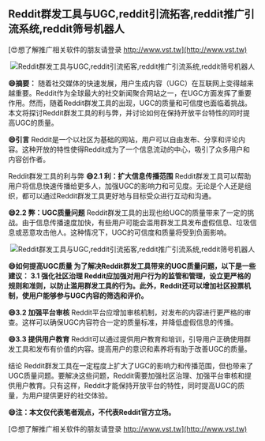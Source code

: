 ## **Reddit群发工具与UGC,reddit引流拓客,reddit推广引流系统,reddit筛号机器人**

[😍想了解推广相关软件的朋友请登录 http://www.vst.tw](http://www.vst.tw)

 <center><img src="https://vst.tw/MP4/tuiguang/png/5.png" alt="Reddit群发工具与UGC,reddit引流拓客,reddit推广引流系统,reddit筛号机器人"></center>

**😄摘要：**
随着社交媒体的快速发展，用户生成内容（UGC）在互联网上变得越来越重要。Reddit作为全球最大的社交新闻聚合网站之一，在UGC方面发挥了重要作用。然而，随着Reddit群发工具的出现，UGC的质量和可信度也面临着挑战。本文将探讨Reddit群发工具的利与弊，并讨论如何在保持开放平台特性的同时提高UGC的质量。

**😄引言**
Reddit是一个以社区为基础的网站，用户可以自由发布、分享和评论内容。这种开放的特性使得Reddit成为了一个信息流动的中心，吸引了众多用户和内容创作者。

Reddit群发工具的利与弊
**😄2.1 利：扩大信息传播范围**
Reddit群发工具可以帮助用户将信息快速传播给更多人，加强UGC的影响力和可见度。无论是个人还是组织，都可以通过Reddit群发工具更好地与目标受众进行互动和沟通。

**😄2.2 弊：UGC质量问题**
Reddit群发工具的出现也给UGC的质量带来了一定的挑战。由于信息传播速度加快，有些用户可能会滥用群发工具发布虚假信息、垃圾信息或恶意攻击他人。这种情况下，UGC的可信度和质量将受到负面影响。

 <center><img src="https://vst.tw/MP4/tuiguang/png/6.png" alt="Reddit群发工具与UGC,reddit引流拓客,reddit推广引流系统,reddit筛号机器人"></center>

**😄如何提高UGC质量 为了解决Reddit群发工具带来的UGC质量问题，以下是一些建议： 3.1 强化社区治理 Reddit应加强对用户行为的监管和管理，设立更严格的规则和准则，以防止滥用群发工具的行为。此外，Reddit还可以增加社区投票机制，使用户能够参与UGC内容的筛选和评价。**

**😄3.2 加强平台审核**
Reddit平台应增加审核机制，对发布的内容进行更严格的审查。这样可以确保UGC内容符合一定的质量标准，并降低虚假信息的传播。

**😄3.3 提供用户教育**
Reddit可以通过提供用户教育和培训，引导用户正确使用群发工具和发布有价值的内容。提高用户的意识和素养将有助于改善UGC的质量。

结论 Reddit群发工具在一定程度上扩大了UGC的影响力和传播范围，但也带来了UGC质量问题。要解决这些问题，Reddit需要加强社区治理、加强平台审核和提供用户教育。只有这样，Reddit才能保持开放平台的特性，同时提高UGC的质量，为用户提供更好的社交体验。

**😄注：本文仅代表笔者观点，不代表Reddit官方立场。**

[😍想了解推广相关软件的朋友请登录 http://www.vst.tw](http://www.vst.tw)



